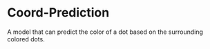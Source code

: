 # Coord-Prediction
A model that can predict the color of a dot based on the surrounding colored dots.
